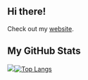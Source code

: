 ## Hi there!
Check out my  <a href="https://www.ricarim.com" target="_blank">website</a>.

## My GitHub Stats
<img src="https://github-readme-stats.vercel.app/api?username=ricarim&show_icons=true&theme=transparent&hide_rank=true&hide_title=true&hide_border=true"/>[![Top Langs](https://github-readme-stats.vercel.app/api/top-langs/?username=ricarim&theme=transparent&layout=compact&langs_count=8&hide_title=true&hide_border=true&hide=shell)](https://github.com/anuraghazra/github-readme-stats)

<!--## Visitors-->
<!--![Visitor Count](https://profile-counter.glitch.me/ric-amorim/count.svg) -->

